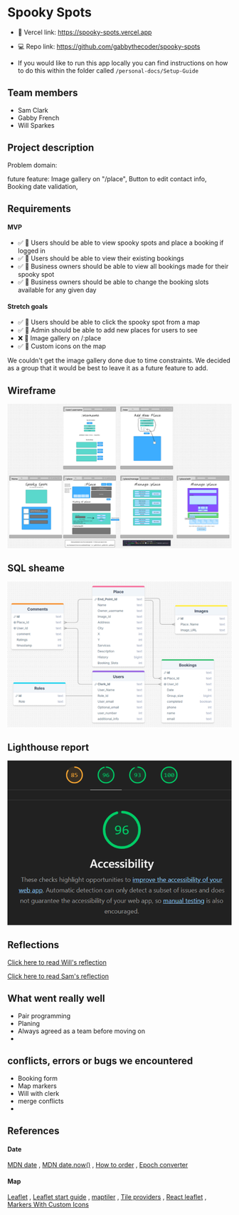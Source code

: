 # Spooky Spots

- 🚀 Vercel link: https://spooky-spots.vercel.app
- 💻 Repo link: https://github.com/gabbythecoder/spooky-spots

- If you would like to run this app locally you can find instructions on how to do this within the folder called `/personal-docs/Setup-Guide`

## Team members

- Sam Clark
- Gabby French
- Will Sparkes

## Project description

Problem domain:

future feature: Image gallery on "/place", Button to edit contact info, Booking date validation,

## Requirements

#### MVP

- ✅ 🎯 Users should be able to view spooky spots and place a booking if logged in
- ✅ 🎯 Users should be able to view their existing bookings
- ✅ 🎯 Business owners should be able to view all bookings made for their spooky spot
- ✅ 🎯 Business owners should be able to change the booking slots available for any given day

#### Stretch goals

- ✅ 🏹 Users should be able to click the spooky spot from a map
- ✅ 🏹 Admin should be able to add new places for users to see
- ❌ 🏹 Image gallery on /:place
- ✅ 🏹 Custom icons on the map

We couldn't get the image gallery done due to time constraints. We decided as a group that it would be best to leave it as a future feature to add.

## Wireframe

<div align="center">

![Wireframe](./personal-docs/Wireframe/Everything.png)

</div>

## SQL sheame

<div align="center">

![SQL sheame](./personal-docs/SQL-Sheame/SQL-Sheame.png)

</div>

## Lighthouse report

<div align="center">

![LightHouse](./personal-docs/lighthouse/lighthouse.png)

</div>

## Reflections

[Click here to read Will's reflection](/personal-docs/Reflection/WILL-REFLECTION.md)

[Click here to read Sam's reflection](/personal-docs/Reflection/SAM.md)

## What went really well

- Pair programming
- Planing
- Always agreed as a team before moving on
-

## conflicts, errors or bugs we encountered

- Booking form
- Map markers
- Will with clerk
- merge conflicts
-

## References

#### Date

[MDN date](https://developer.mozilla.org/en-US/docs/Web/JavaScript/Reference/Global_Objects/Date) , [MDN date.now()](https://developer.mozilla.org/en-US/docs/Web/JavaScript/Reference/Global_Objects/Date/now) , [How to order](https://learnsql.com/cookbook/how-to-order-by-date-in-t-sql/#:~:text=Use%20the%20ORDER%20BY%20keyword,shown%20last%2C%20etc) , [Epoch converter](https://www.epochconverter.com/)

#### Map

[Leaflet](https://leafletjs.com/) , [Leaflet start guide](https://leafletjs.com/examples/quick-start/) , [maptiler](https://docs.maptiler.com/) , [Tile providers](https://wiki.openstreetmap.org/wiki/Raster_tile_providers) , [React leaflet](https://react-leaflet.js.org/) , [Markers With Custom Icons](https://leafletjs.com/examples/custom-icons/)
